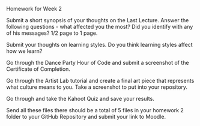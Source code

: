 Homework for Week 2 

Submit a short synopsis of your thoughts on the Last Lecture. Answer the following questions - what affected you the most? Did you identify with any of his messages? 1/2 page to 1 page.

Submit your thoughts on learning styles. Do you think learning styles affect how we learn?

Go through the Dance Party Hour of Code and submit a screenshot of the Certificate of Completion.

Go through the Artist Lab tutorial and create a final art piece that represents what culture means to you. Take a screenshot to put into your repository.

Go through and take the Kahoot Quiz and save your results.

Send all these files there should be a total of 5 files in your homework 2 folder to your GitHub Repository and submit your link to Moodle.
